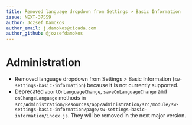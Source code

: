 ```yaml
---
title: Removed language dropdown from Settings > Basic Information
issue: NEXT-37559
author: Jozsef Damokos
author_email: j.damokos@cicada.com
author_github: @jozsefdamokos
---
```

# Administration
* Removed language dropdown from Settings > Basic Information (`sw-settings-basic-information`) because it is not currently supported.
* Deprecated `abortOnLanguageChange`, `saveOnLanguageChange` and `onChangeLanguage` methods in `src/Administration/Resources/app/administration/src/module/sw-settings-basic-information/page/sw-settings-basic-information/index.js`. They will be removed in the next major version.
